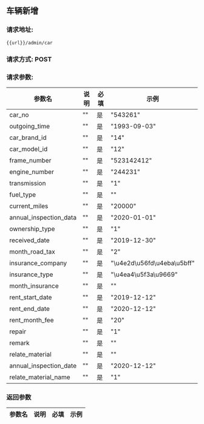 ## 车辆新增
### 请求地址:
```
{{url}}/admin/car
```
### 请求方式: POST  
### 请求参数:  

|参数名|说明|必填|示例|  
 |---|---|---|---|  
|car_no|""|是|"543261"|  
|outgoing_time|""|是|"1993-09-03"|  
|car_brand_id|""|是|"14"|  
|car_model_id|""|是|"12"|  
|frame_number|""|是|"523142412"|  
|engine_number|""|是|"244231"|  
|transmission|""|是|"1"|  
|fuel_type|""|是|""|  
|current_miles|""|是|"20000"|  
|annual_inspection_data|""|是|"2020-01-01"|  
|ownership_type|""|是|"1"|  
|received_date|""|是|"2019-12-30"|  
|month_road_tax|""|是|"2"|  
|insurance_company|""|是|"\u4e2d\u56fd\u4eba\u5bff"|  
|insurance_type|""|是|"\u4ea4\u5f3a\u9669"|  
|month_insurance|""|是|""|  
|rent_start_date|""|是|"2019-12-12"|  
|rent_end_date|""|是|"2020-12-12"|  
|rent_month_fee|""|是|"20"|  
|repair|""|是|"1"|  
|remark|""|是|""|  
|relate_material|""|是|""|  
|annual_inspection_date|""|是|"2020-12-12"|  
|relate_material_name|""|是|"1"|  
### 返回参数  

|参数名|说明|必填|示例|  
 |---|---|---|---|  
